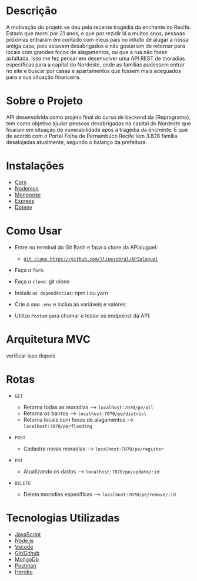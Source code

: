 
# Descrição

A motivação do projeto se deu pela recente tragédia da enchente no Recife. Estado que morei por 21 anos, e que por rezidir lá a muitos anos, pessoas próximas entraram em contado com meus país no intuito de alugar a nossa antiga casa, pois estavam desabrigados e não gostariam de retornar para locais com grandes focos de alagamentos, ou que a rua não fosse asfaltada. Isso me fez pensar em desenvolver uma API REST de moradias específicas para a capital do Nordeste, onde as famílias pudessem entrar no site e buscar por casas e apartamentos que fossem mais adeguados para a sua situação financeira.



# Sobre o Projeto

API desenvolvida como projeto final do curso de backend da {Reprograma}, tem como objetivo ajudar pessoas desabrigadas na capital do Nordeste que ficaram em situação de vunerabilidade após a tragédia da enchente. E que de acordo com o Portal Folha de Pernambuco Recife tem 3.828 família desalojadas atualmente, segundo o balanço da prefeitura.

# Instalações

* [Cors](#https://developer.mozilla.org/pt-BR/docs/Web/HTTP/CORS)
* [Nodemon](#https://www.npmjs.com/package/nodemon)
* [Mongoose](#https://mongoosejs.com/)
* [Express](#https://expressjs.com/pt-br/)
* [Dotenv](#https://www.npmjs.com/package/dotenv)

# Como Usar

- Entre no terminal do Git Bash e faça o clone da APIaluguel:
   * [`git clone https://github.com/llinesobral/APIaluguel`](#https://github.com/llinesobral/APIaluguel)

- Faça o `fork`: 

- Faça o `clone`: git clone

- Instale `as dependências`: npm i ou yarn

- Crie o seu `.env` e inclua as variáveis e valores:

- Utilize `Postam` para chamar e testar os endpoinst da API: 


# Arquitetura MVC
verificar isso depois


# Rotas 

- `GET`
    - Retorna todas as moradias --> `localhost:7070/pe/all`
    - Retorna os bairros --> `localhost:7070/pe/district`
    - Retorna locais com focos de alagamentos --> `localhost:7070/pe/flooding`

- `POST`
    - Cadastra novas moradias --> `localhost:7070/pe/register`

- `PUT`
    - Atualizando os dados --> `localhost:7070/pe/update/:id`

- `DELETE`
    - Deleta moradias específicas --> `localhost:7070/pe/remove/:id`

# Tecnologias Utilizadas

* [JavaScript](#https://developer.mozilla.org/pt-BR/docs/Web/JavaScript)
* [Node.js](#https://nodejs.org/en/)
* [Vscode](#https://code.visualstudio.com/)
* [Git/Github](#https://github.com/)
* [MongoDb](#https://www.mongodb.com/pt-br)
* [Postman](#https://www.postman.com/)
* [Heroku](#https://id.heroku.com/login)
